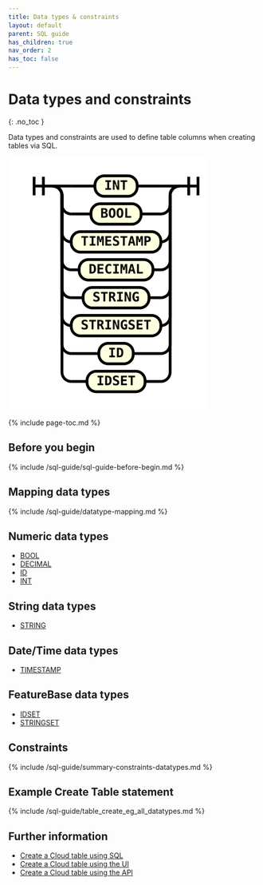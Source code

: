 ```yaml
---
title: Data types & constraints
layout: default
parent: SQL guide
has_children: true
nav_order: 2
has_toc: false
---
```


# Data types and constraints
{: .no_toc }

Data types and constraints are used to define table columns when creating tables via SQL.

![expr](/assets/images/sql-guide/type_name.svg)

{% include page-toc.md %}

## Before you begin

{% include /sql-guide/sql-guide-before-begin.md %}

## Mapping data types

{% include /sql-guide/datatype-mapping.md %}

## Numeric data types

* [BOOL](/docs/sql-guide/data-types/data-type-bool)
* [DECIMAL](/docs/sql-guide/data-types/data-type-decimal)
* [ID](/docs/sql-guide/data-types/data-type-id)
* [INT](/docs/sql-guide/data-types/data-type-int)

## String data types

* [STRING](/docs/sql-guide/data-types/data-type-string)

## Date/Time data types

* [TIMESTAMP](/docs/sql-guide/data-types/data-type-timestamp)

## FeatureBase data types

* [IDSET](/docs/sql-guide/data-types/data-type-idset)
* [STRINGSET](/docs/sql-guide/data-types/data-type-stringset)

## Constraints

{% include /sql-guide/summary-constraints-datatypes.md %}

## Example Create Table statement

{% include /sql-guide/table_create_eg_all_datatypes.md %}

## Further information

* [Create a Cloud table using SQL](/docs/sql-guide/statements/statement-table-create)
* [Create a Cloud table using the UI](/docs/cloud/cloud-tables/cloud-table-create)
* [Create a Cloud table using the API](https://api-docs-featurebase-cloud.redoc.ly/latest#operation/createTable)

